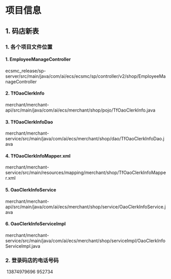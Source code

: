 # 项目信息

## 1. 码店新表

### 1. 各个项目文件位置

#### 1. EmployeeManageController

ecsmc_release/sp-server/src/main/java/com/ai/ecs/ecsmc/sp/controller/v2/shop/EmployeeManageController

#### 2. TfOaoClerkInfo

merchant/merchant-api/src/main/java/com/ai/ecs/merchant/shop/pojo/TfOaoClerkInfo.java

#### 3. TfOaoClerkInfoDao

merchant/merchant-service/src/main/java/com/ai/ecs/merchant/shop/dao/TfOaoClerkInfoDao.java

#### 4. TfOaoClerkInfoMapper.xml

merchant/merchant-service/src/main/resources/mapping/merchant/shop/TfOaoClerkInfoMapper.xml

#### 5. OaoClerkInfoService

merchant/merchant-api/src/main/java/com/ai/ecs/merchant/shop/service/OaoClerkInfoService.java

#### 6. OaoClerkInfoServiceImpl

merchant/merchant-service/src/main/java/com/ai/ecs/merchant/shop/serviceImpl/OaoClerkInfoServiceImpl.java

### 2. 登录码店的电话号码

​	13874979696	952734